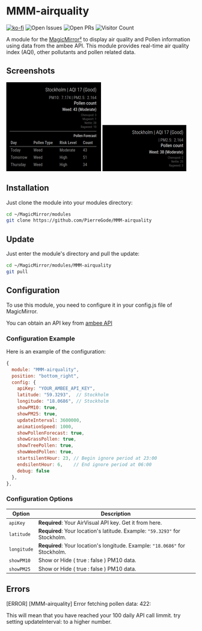 # MMM-airquality

[![ko-fi](https://ko-fi.com/img/githubbutton_sm.svg)](https://ko-fi.com/J3J2EARPK)
![Open Issues](https://img.shields.io/github/issues/PierreGode/MMM-airquality)
![Open PRs](https://img.shields.io/github/issues-pr/PierreGode/MMM-airquality)
![Visitor Count](https://hits.seeyoufarm.com/api/count/incr/badge.svg?url=https://github.com/PierreGode/MMM-airquality)

A module for the [MagicMirror²](https://magicmirror.builders) to display air quality and Pollen information using data from the ambee API. This module provides real-time air quality index (AQI), other pollutants and pollen related data.

## Screenshots

![image](img/screen2.png) ![image](img/screen1.png)

## Installation

Just clone the module into your modules directory:

```bash
cd ~/MagicMirror/modules
git clone https://github.com/PierreGode/MMM-airquality
```

## Update

Just enter the module's directory and pull the update:

```bash
cd ~/MagicMirror/modules/MMM-airquality
git pull
```

## Configuration

To use this module, you need to configure it in your config.js file of MagicMirror.

You can obtain an API key from [ambee API](https://auth.ambeedata.com/users/register?redirectUrl=https://api-dashboard.getambee.com)

### Configuration Example

Here is an example of the configuration:

```js
{
  module: "MMM-airquality",
  position: "bottom_right",
  config: {
    apiKey: "YOUR_AMBEE_API_KEY",
    latitude: "59.3293",  // Stockholm
    longitude: "18.0686", // Stockholm
    showPM10: true,
    showPM25: true,
    updateInterval: 3600000,
    animationSpeed: 1000,
    showPollenForecast: true,
    showGrassPollen: true,
    showTreePollen: true,
    showWeedPollen: true,
    startsilentHour: 23, // Begin ignore period at 23:00
    endsilentHour: 6,    // End ignore period at 06:00
    debug: false
  },
},
```

### Configuration Options

| Option | Description |
| --- | --- |
| `apiKey` | **Required**: Your AirVisual API key. Get it from here. |
| `latitude` | **Required**: Your location's latitude. Example: `"59.3293"` for Stockholm. |
| `longitude` | **Required**: Your location's longitude. Example: `"18.0686"` for Stockholm. |
| `showPM10` | Show or Hide ( true : false )  PM10 data. |
| `showPM25` | Show or Hide ( true : false ) PM10 data. |

## Errors

[ERROR]
[MMM-airquality] Error fetching pollen data: 422: <p>This will mean that you have reached your 100 daily API call limmit. try setting updateInterval: to a higher number.
